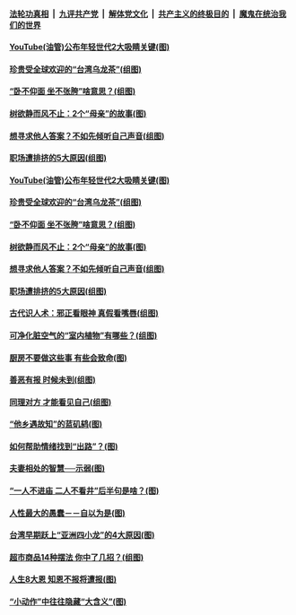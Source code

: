 

####  [法轮功真相](../../../../basic/blob/master/README.md?t=11110202) &nbsp;|&nbsp; [九评共产党](../../../../9ping.md/blob/master/README.md?t=11110202) &nbsp;|&nbsp; [解体党文化](../../../../jtdwh.md/blob/master/README.md?t=11110202)  &nbsp;|&nbsp; [共产主义的终极目的](../../../../gczydzjmd.md/blob/master/README.md?t=11110202) &nbsp;|&nbsp; [魔鬼在统治我们的世界](../../../../mgztzwmdsj.md/blob/master/README.md?t=11110202) 

#### [YouTube(油管)公布年轻世代2大吸睛关键(图)](../pages/p8/952068.md?t=11110202) 

#### [珍贵受全球欢迎的“台湾乌龙茶”(组图)](../pages/p8/952055.md?t=11110202) 

#### [“卧不仰面 坐不张胯”啥意思？(组图)](../pages/p8/952042.md?t=11110202) 

#### [树欲静而风不止：2个“母亲”的故事(图)](../pages/p8/951629.md?t=11110202) 

#### [想寻求他人答案？不如先倾听自己声音(组图)](../pages/p8/951953.md?t=11110202) 

#### [职场遭排挤的5大原因(组图)](../pages/p8/951951.md?t=11110202) 

#### [YouTube(油管)公布年轻世代2大吸睛关键(图)](../pages/p8/952068.md?t=11110202) 

#### [珍贵受全球欢迎的“台湾乌龙茶”(组图)](../pages/p8/952055.md?t=11110202) 

#### [“卧不仰面 坐不张胯”啥意思？(组图)](../pages/p8/952042.md?t=11110202) 

#### [树欲静而风不止：2个“母亲”的故事(图)](../pages/p8/951629.md?t=11110202) 

#### [想寻求他人答案？不如先倾听自己声音(组图)](../pages/p8/951953.md?t=11110202) 

#### [职场遭排挤的5大原因(组图)](../pages/p8/951951.md?t=11110202) 

#### [古代识人术：邪正看眼神 真假看嘴唇(组图)](../pages/p8/951935.md?t=11110202) 

#### [可净化脏空气的“室内植物”有哪些？(组图)](../pages/p8/951829.md?t=11110202) 

#### [厨房不要做这些事 有些会致命(图)](../pages/p8/951588.md?t=11110202) 

#### [善恶有报 时候未到(组图)](../pages/p8/951604.md?t=11110202) 

#### [同理对方 才能看见自己(组图)](../pages/p8/951802.md?t=11110202) 

#### [“他乡遇故知”的蓝矶鸫(图)](../pages/p8/951781.md?t=11110202) 

#### [如何帮助情绪找到“出路”？(图)](../pages/p8/951774.md?t=11110202) 

#### [夫妻相处的智慧──示弱(图)](../pages/p8/951772.md?t=11110202) 

#### [“一人不进庙 二人不看井”后半句是啥？(图)](../pages/p8/951728.md?t=11110202) 

#### [人性最大的愚蠢－－自以为是(图)](../pages/p8/951399.md?t=11110202) 

#### [台湾早期跃上“亚洲四小龙”的4大原因(图)](../pages/p8/951677.md?t=11110202) 

#### [超市商品14种摆法 你中了几招？(组图)](../pages/p8/951661.md?t=11110202) 

#### [人生8大恩 知恩不报将遭报(图)](../pages/p8/951585.md?t=11110202) 

#### [“小动作”中往往隐藏“大含义”(图)](../pages/p8/951358.md?t=11110202) 

